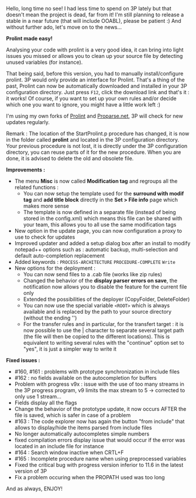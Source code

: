 Hello, long time no see! I had less time to spend on 3P lately but that doesn't mean the project is dead, far from it! I'm still planning to release a stable in a near future (that will include OOABL), please be patient :)
And without further ado, let's move on to the news...

**Prolint made easy!**

Analysing your code with prolint is a very good idea, it can bring into light issues you missed or allows you to clean up your source file by detecting unused variables (for instance).

That being said, before this version, you had to manually install/configure prolint. 3P would only provide an interface for Prolint. That's a thing of the past, Prolint can now be automatically downloaded and installed in your 3P configuration directory. Just press `F12`, click the download link and that's it : it works! Of course, if you want to set up your own rules and/or decide which one you want to ignore, you might have a little work left :)

I'm using my own forks of [Prolint](https://github.com/jcaillon/prolint) and [Proparse.net](https://github.com/jcaillon/proparse), 3P will check for new updates regularly.

Remark : The location of the StartProlint.p procedure has changed, it is now in the folder called __prolint__ and located in the 3P configuration directory. Your previous procedure is not lost, it is directly under the 3P configuration directory, you can reuse parts of it for the new procedure. When you are done, it is advised to delete the old and obsolete file.

**Improvements :**

- The menu __Misc__ is now called __Modification tag__ and regroups all the related functions :
  - You can now setup the template used for the __surround with modif tag__ and __add title block__ directly in the __Set > File info__ page which makes more sense
  - The template is now defined in a separate file (instead of being stored in the config.xml) which means this file can be shared with your team, this allows you to all use the same modification tags
- New option in the update page, you can now configuration a proxy to use to check for updates
- Improved updater and added a setup dialog box after an install to modify notepad++ options such as : automatic backup, multi-selection and default auto-completion replacement
- Added keywords : `PROCESS-ARCHITECTURE` `PROCEDURE-COMPLETE` `Write`
- New options for the deployment :
  - You can now send files to a .cab file (works like zip rules)
  - Changed the behavior of the __display parser errors on save__, the notification now allows you to disable the feature for the current file only
  - Extended the possibilities of the deployer (CopyFolder, DeleteFolder)
  - You can now use the special variable `<ROOT>` which is always available and is replaced by the path to your source directory (without the ending '')
  - For the transfer rules and in particular, for the transfert target : it is now possible to use the | character to separate several target path (the file will then be copied to the different locations). This is equivalent to writing several rules with the "continue" option set to "yes", it is just a simpler way to write it

**Fixed issues :**

- #160, #161 : problems with prototype synchronization in include files
- #162 : no fields available on the autocompletion for buffers
- Problem with progress v9x : issue with the use of too many streams in the 3P progress program, v9 limits the max stream to 5 -> corrected to only use 1 stream...
- Fields display all the flags
- Change the behavior of the prototype update, it now occurs AFTER the file is saved, which is safer in case of a problem
- #163 : The code explorer now has again the button "from include" that allows to display/hide the items parsed from include files
- No longer automatically autocompletes simple numbers
- fixed compilation errors display issue that would occur if the error was located in an include file for instance
- #164 : Search window inactive when CRTL+F
- #165 : Incomplete procedure name when using preprocessed variables
- Fixed the critical bug with progress version inferior to 11.6 in the latest version of 3P
- Fix a problem occuring when the PROPATH used was too long

And as always, ENJOY!